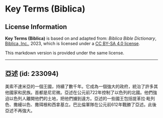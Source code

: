 # Key Terms (Biblica)

## License Information

**Key Terms (Biblica)** is based on and adapted from: _Biblica Bible Dictionary_, [Biblica, Inc.](https://www.biblica.com/), 2023, which is licensed under a [CC BY-SA 4.0 license](https://creativecommons.org/licenses/by-sa/4.0/legalcode.en).

This markdown version is provided under the same license.



--------------------------------

## 亞述 (id: 233094)

美索不達米亞的一個王國，持續了數千年。它成為一個強大的政府，統治了許多其他國家和民族。首都是尼尼微。亞述在公元前722年控制了以色列的北國。他們強迫以色列人離開他們的土地，把他們擄到遠方。亞述的一些國王包括提革拉·毗列色、撒縵以色、撒珥根和西拿基立。巴比倫軍隊在公元前612年戰勝了亞述。此後亞述不再強大。


